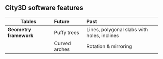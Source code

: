 ## City3D software features

| Tables        | Future         | Past  |
| ------------- |:-------------| :-----|
| **Geometry framework**     | Puffy trees      | Lines, polygonal slabs with holes, inclines |
|               | Curved arches      | Rotation & mirroring |
